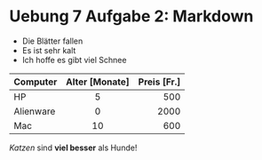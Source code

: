 # Uebung 7 Aufgabe 2: Markdown

- Die Blätter fallen
- Es ist sehr kalt
- Ich hoffe es gibt viel Schnee

| Computer        |    Alter [Monate]    | Preis [Fr.] |
| ------------- |:-------------:| -----:|
| HP     | 5  | 500 |
| Alienware     | 0     |   2000 |
| Mac | 10      |    600 |

*Katzen* sind **viel besser** als Hunde!






